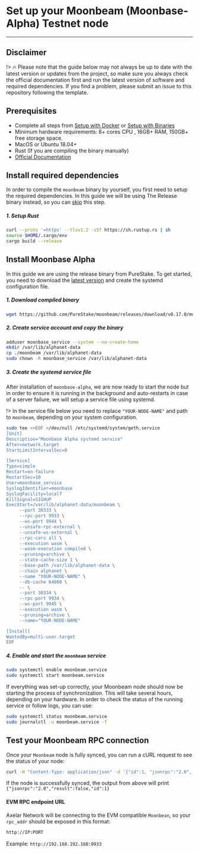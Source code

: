 # Set up your Moonbeam (Moonbase-Alpha) Testnet node
-----------
## Disclaimer
!> :fire: Please note that the guide below may not always be up to date with the latest version or updates from the project, so make sure you always check the official documentation first and run the latest version of software and required dependencies. If you find a problem, please submit an issue to this repository following the template.


## Prerequisites
- Complete all steps from [Setup with Docker](/setup/setup-with-docker.md) or [Setup with Binaries](/setup/setup-with-binaries.md)
- Minimum hardware requirements: 8+ cores CPU , 16GB+ RAM, 150GB+ free storage space.
- MacOS or Ubuntu 18.04+
- Rust (If you are compiling the binary manually)
- [Official Documentation](https://docs.moonbeam.network/node-operators/networks/run-a-node/)



## Install required dependencies
In order to compile the `moonbeam` binary by yourself, you first need to setup the required dependencies. In this guide we will be using The Release binary instead, so you can [skip](/validator-zone/external-chains/moonbeam?id=install-moonbase-alpha) this step.

##### 1. Setup Rust

```bash
curl --proto '=https' --tlsv1.2 -sSf https://sh.rustup.rs | sh
source $HOME/.cargo/env
cargo build --release
```

## Install Moonbase Alpha
In this guide we are using the release binary from PureStake. To get started, you need to download the [latest version](https://github.com/PureStake/moonbeam/releases) and create the systemd configuration file.

##### 1. Download compiled binary

```bash
wget https://github.com/PureStake/moonbeam/releases/download/v0.17.0/moonbeam
```

##### 2. Create service account and copy the binary

```bash
adduser moonbase_service --system --no-create-home
mkdir /var/lib/alphanet-data
cp ./moonbeam /var/lib/alphanet-data
sudo chown -R moonbase_service /var/lib/alphanet-data
```

##### 3. Create the systemd service file
After installation of `moonbase-alpha`, we are now ready to start the node but in order to ensure it is running in the background and auto-restarts in case of a server failure, we will setup a service file using systemd.

!> In the service file below you need to replace `"YOUR-NODE-NAME"` and path to `moonbeam`, depending on your system configuration.

```bash
sudo tee <<EOF >/dev/null /etc/systemd/system/geth.service
[Unit]
Description="Moonbase Alpha systemd service"
After=network.target
StartLimitIntervalSec=0

[Service]
Type=simple
Restart=on-failure
RestartSec=10
User=moonbase_service
SyslogIdentifier=moonbase
SyslogFacility=local7
KillSignal=SIGHUP
ExecStart=/var/lib/alphanet-data/moonbeam \
     --port 30333 \
     --rpc-port 9933 \
     --ws-port 9944 \
     --unsafe-rpc-external \
     --unsafe-ws-external \
     --rpc-cors all \
     --execution wasm \
     --wasm-execution compiled \
     --pruning=archive \
     --state-cache-size 1 \
     --base-path /var/lib/alphanet-data \
     --chain alphanet \
     --name "YOUR-NODE-NAME" \
     --db-cache 64000 \
     -- \
     --port 30334 \
     --rpc-port 9934 \
     --ws-port 9945 \
     --execution wasm \
     --pruning=archive \
     --name="YOUR-NODE-NAME"

[Install]
WantedBy=multi-user.target
EOF
  ```

  ##### 4. Enable and start the `moonbeam` service

```bash
sudo systemctl enable moonbeam.service
sudo systemctl start moonbeam.service
```

If everything was set-up correctly, your Moonbeam node should now be starting the process of synchronization. This will take several hours, depending on your hardware. In order to check the status of the running service or follow logs, you can use:

```bash
sudo systemctl status moonbeam.service
sudo journalctl -u moonbeam.service -f
```

## Test your Moonbeam RPC connection

Once your `Moonbeam` node is fully synced, you can run a cURL request to see the status of your node:

```bash
curl -H "Content-Type: application/json" -d '{"id":1, "jsonrpc":"2.0", "method": "eth_syncing", "params":[]}' localhost:9933 
```

If the node is successfully synced, the output from above will print `{"jsonrpc":"2.0","result":false,"id":1}`

#### EVM RPC endpoint URL

Axelar Network will be connecting to the EVM compatible `Moonbean`, so your `rpc_addr` should be exposed in this format:

```bash
http://IP:PORT
```
Example:
```http://192.168.192.168:9933```





